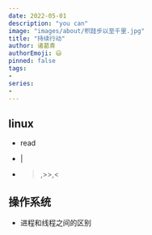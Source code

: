 ```yaml
---
date: 2022-05-01
description: "you can"
image: "images/about/积跬步以至千里.jpg"
title: "持续行动"
author: 诸葛青
authorEmoji: 😃
pinned: false
tags:
- 
series:
-
---
```



## linux

* read


* |


* >,>>,<



## 操作系统

* 进程和线程之间的区别


